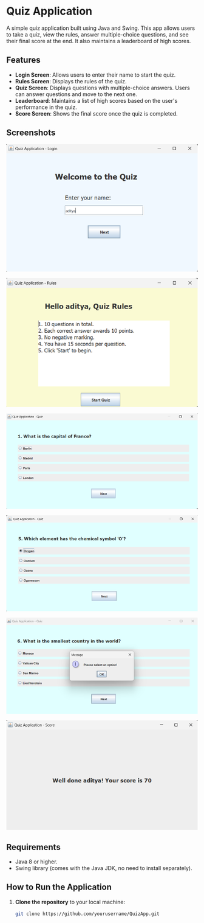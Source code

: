 # Quiz Application

A simple quiz application built using Java and Swing. This app allows users to take a quiz, view the rules, answer multiple-choice questions, and see their final score at the end. It also maintains a leaderboard of high scores.

## Features
- **Login Screen**: Allows users to enter their name to start the quiz.
- **Rules Screen**: Displays the rules of the quiz.
- **Quiz Screen**: Displays questions with multiple-choice answers. Users can answer questions and move to the next one.
- **Leaderboard**: Maintains a list of high scores based on the user's performance in the quiz.
- **Score Screen**: Shows the final score once the quiz is completed.

## Screenshots

![Quiz App Screenshot](https://github.com/Aditya-jaiswal07972/Quiz-app-java/blob/main/Images/Screenshot%202025-03-06%20155440.png?raw=true)

![Quiz App Screenshot](https://github.com/Aditya-jaiswal07972/Quiz-app-java/blob/main/Images/Screenshot%202025-03-06%20155455.png?raw=true)

![Quiz App Screenshot](https://github.com/Aditya-jaiswal07972/Quiz-app-java/blob/main/Images/Screenshot%202025-03-06%20155517.png?raw=true)

![Quiz App Screenshot](https://github.com/Aditya-jaiswal07972/Quiz-app-java/blob/main/Images/Screenshot%202025-03-06%20155546.png?raw=true)

![Quiz App Screenshot](https://github.com/Aditya-jaiswal07972/Quiz-app-java/blob/main/Images/Screenshot%202025-03-06%20155608.png?raw=true)

![Quiz App Screenshot](https://github.com/Aditya-jaiswal07972/Quiz-app-java/blob/main/Images/Screenshot%202025-03-06%20155646.png?raw=true)


## Requirements
- Java 8 or higher.
- Swing library (comes with the Java JDK, no need to install separately).

## How to Run the Application

1. **Clone the repository** to your local machine:
   ```bash
   git clone https://github.com/yourusername/QuizApp.git
